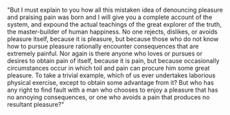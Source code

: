"But I must explain to you how all this mistaken idea of denouncing pleasure and praising pain
was born and I will give you a complete account of the system, and expound the actual teachings
of the great explorer of the truth, the master-builder of human happiness. No one rejects, dislikes, or avoids pleasure itself, because it is pleasure, but because those who do not know how to pursue
pleasure rationally encounter consequences that are extremely painful. Nor again is there anyone
who loves or pursues or desires to obtain pain of itself, because it is pain, but because
occasionally circumstances occur in which toil and pain can procure him some
great pleasure. To take a trivial example, which of us ever undertakes
laborious physical exercise, except to obtain some advantage from it?
But who has any right to find fault with a man who chooses to enjoy a pleasure
that has no annoying consequences, or one who avoids a pain that produces no resultant pleasure?"
